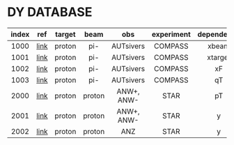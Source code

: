 # DY DATABASE

| index | ref                          | target   | beam   | obs              | experiment | dependence           |
| :--:  | :--:                         | :--:     | :--:   | :--:             | :--:       | :--:                 |
| 1000  | [link][COMPASS_2017]         | proton   | pi-    | AUTsivers        | COMPASS    | xbeam                |
| 1001  | [link][COMPASS_2017]         | proton   | pi-    | AUTsivers        | COMPASS    | xtarget              |
| 1002  | [link][COMPASS_2017]         | proton   | pi-    | AUTsivers        | COMPASS    | xF                   |
| 1003  | [link][COMPASS_2017]         | proton   | pi-    | AUTsivers        | COMPASS    | qT                   |
| 2000  | [link][STAR_2016]            | proton   | proton | ANW+, ANW-       | STAR       | pT                   |
| 2001  | [link][STAR_2016]            | proton   | proton | ANW+, ANW-       | STAR       | y                    |
| 2002  | [link][STAR_2016]            | proton   | proton | ANZ              | STAR       | y                    |


[COMPASS_2017]: http://inspirehep.net/record/1589290
[STAR_2016]: http://inspirehep.net/record/1405433







